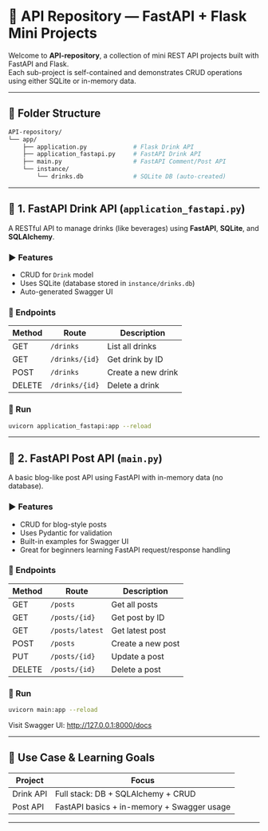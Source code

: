 
# 🧃 API Repository — FastAPI + Flask Mini Projects

Welcome to **API-repository**, a collection of mini REST API projects built with FastAPI and Flask.  
Each sub-project is self-contained and demonstrates CRUD operations using either SQLite or in-memory data.

---

## 📁 Folder Structure

```bash
API-repository/
└── app/
    ├── application.py             # Flask Drink API
    ├── application_fastapi.py     # FastAPI Drink API
    ├── main.py                    # FastAPI Comment/Post API
    └── instance/
        └── drinks.db              # SQLite DB (auto-created)
```

---

## 🧪 1. FastAPI Drink API (`application_fastapi.py`)

A RESTful API to manage drinks (like beverages) using **FastAPI**, **SQLite**, and **SQLAlchemy**.

### ▶ Features

- CRUD for `Drink` model
- Uses SQLite (database stored in `instance/drinks.db`)
- Auto-generated Swagger UI

### 🔗 Endpoints

| Method | Route             | Description         |
|--------|-------------------|---------------------|
| GET    | `/drinks`         | List all drinks     |
| GET    | `/drinks/{id}`    | Get drink by ID     |
| POST   | `/drinks`         | Create a new drink  |
| DELETE | `/drinks/{id}`    | Delete a drink      |

### 🔧 Run

```bash
uvicorn application_fastapi:app --reload
```

---

## 💬 2. FastAPI Post API (`main.py`)

A basic blog-like post API using FastAPI with in-memory data (no database).

### ▶ Features

- CRUD for blog-style posts
- Uses Pydantic for validation
- Built-in examples for Swagger UI
- Great for beginners learning FastAPI request/response handling

### 🔗 Endpoints

| Method | Route               | Description         |
|--------|---------------------|---------------------|
| GET    | `/posts`            | Get all posts       |
| GET    | `/posts/{id}`       | Get post by ID      |
| GET    | `/posts/latest`     | Get latest post     |
| POST   | `/posts`            | Create a new post   |
| PUT    | `/posts/{id}`       | Update a post       |
| DELETE | `/posts/{id}`       | Delete a post       |

### 🔧 Run

```bash
uvicorn main:app --reload
```
Visit Swagger UI: http://127.0.0.1:8000/docs

---

## 🧠 Use Case & Learning Goals

| Project        | Focus                                      |
|----------------|---------------------------------------------|
| Drink API      | Full stack: DB + SQLAlchemy + CRUD          |
| Post API       | FastAPI basics + in-memory + Swagger usage  |

---

